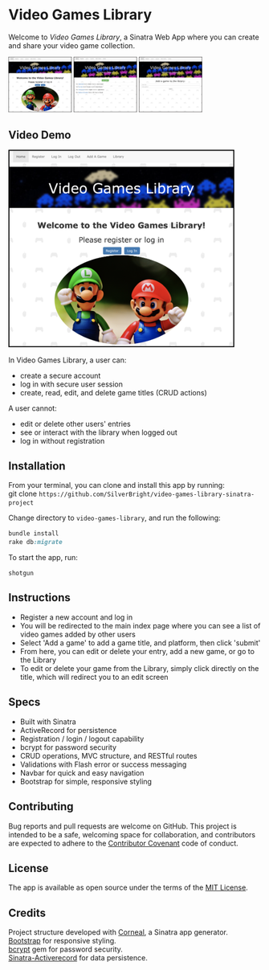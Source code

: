 # Video Games Library

Welcome to *Video Games Library*, a Sinatra Web App where you can create and share your video game collection. 


<img src="images/homeborder.png" width="25%"> <img src="images/libraryborder.png" width="25%"> <img src="images/gameborder.png" width="25%">  


## Video Demo
<a href="https://youtu.be/ivFzaswgahs"><img src="images/homeborder.png" 
alt="Video Games Library" width="450" /></a>


In Video Games Library, a user can:
 - create a secure account
 - log in with secure user session
 - create, read, edit, and delete game titles (CRUD actions)

 A user cannot:
 - edit or delete other users' entries
 - see or interact with the library when logged out
 - log in without registration 

## Installation

 From your terminal, you can clone and install this app by running:  
 git clone ` https://github.com/SilverBright/video-games-library-sinatra-project `

Change directory to `video-games-library`, and run the following:

```ruby
bundle install
rake db:migrate
```
To start the app, run:
```
shotgun
```

## Instructions

- Register a new account and log in 
- You will be redirected to the main index page where you can see a list of video games added by other users
- Select 'Add a game' to add a game title, and platform, then click 'submit'
- From here, you can edit or delete your entry, add a new game, or go to the Library
- To edit or delete your game from the Library, simply click directly on the title, which will redirect you to an edit screen

## Specs

- Built with Sinatra
- ActiveRecord for persistence 
- Registration / login / logout capability
- bcrypt for password security
- CRUD operations, MVC structure, and RESTful routes
- Validations with Flash error or success messaging
- Navbar for quick and easy navigation
- Bootstrap for simple, responsive styling

## Contributing

Bug reports and pull requests are welcome on GitHub.  This project is intended to be a safe, welcoming space for collaboration, and contributors are expected to adhere to the [Contributor Covenant](http://contributor-covenant.org) code of conduct.

## License

The app is available as open source under the terms of the [MIT License](https://github.com/SilverBright/Video-Games-Library/blob/master/LICENSE).

## Credits

Project structure developed with [Corneal](https://github.com/thebrianemory/corneal), a Sinatra app generator. 
[Bootstrap](https://getbootstrap.com) for responsive styling.  
[bcrypt](https://github.com/codahale/bcrypt-ruby) gem for password security.  
[Sinatra-Activerecord](https://github.com/janko/sinatra-activerecord) for data persistence.
